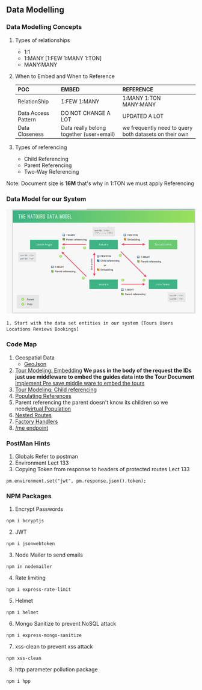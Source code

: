## Data Modelling

### Data Modelling Concepts
1. Types of relationships
    - 1:1
    - 1:MANY   [1:FEW 1:MANY 1:TON]
    - MANY:MANY
2. When to Embed and When to Reference

    | POC | EMBED | REFERENCE |
    | ------- | -------- | ------- |
    | RelationShip | 1:FEW  1:MANY | 1:MANY  1:TON  MANY:MANY |
    | Data Access Pattern | DO NOT CHANGE A LOT | UPDATED A LOT |
    | Data Closeness |  Data really belong together (user+email) | we frequently need to query both datasets on their own |

3. Types of referencing
    - Child Referencing
    - Parent Referencing
    - Two-Way Referencing

Note: Document size is **16M** that's why in 1:TON we must apply  Referencing


### Data Model for our System
![Alt text](image.png)

    1. Start with the data set entities in our system [Tours Users Locations Reviews Bookings] 
### Code Map
1. Geospatial Data
    - <a href="">GeoJson</a>
2. <a href="">Tour Modeling: Embedding</a>
    **We pass in the body of the request the IDs just use middleware to embed the guides data into the Tour Document**
    <a href="">Implement Pre save middle ware to embed the tours</a>
3. <a href="">Tour Modeling: Child referencing</a>
4. <a href="">Populating References</a>
5. Parent referencing the parent doesn't know its children so we need<a href="">virtual Population </a>
6. <a href="">Nested Routes</a>
7. <a href="">Factory Handlers</a>
8. <a href="">/me endpoint </a>


### PostMan Hints
1. Globals Refer to postman
2. Environment Lect 133
3. Copying Token from response to headers of protected routes Lect 133
```
pm.environment.set("jwt", pm.response.json().token);
```


### NPM Packages
1. Encrypt Passwords
```
npm i bcryptjs
```
2. JWT
```
npm i jsonwebtoken
```
3. Node Mailer to send emails
```
npm in nodemailer
```
4. Rate limiting
```
npm i express-rate-limit
```
5. Helmet
```
npm i helmet
```
6. Mongo Sanitize to prevent NoSQL attack
```
npm i express-mongo-sanitize
```
7. xss-clean to prevent xss attack
```
npm xss-clean
```
8. http parameter pollution package
```
npm i hpp
```